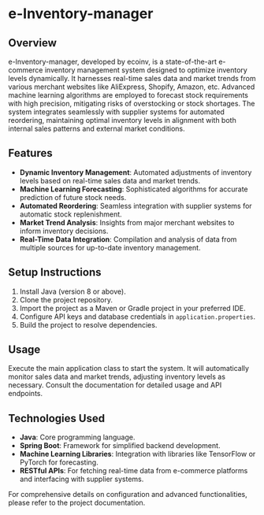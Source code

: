# e-Inventory-manager

## Overview
e-Inventory-manager, developed by ecoinv, is a state-of-the-art e-commerce inventory management system designed to optimize inventory levels dynamically. It harnesses real-time sales data and market trends from various merchant websites like AliExpress, Shopify, Amazon, etc. Advanced machine learning algorithms are employed to forecast stock requirements with high precision, mitigating risks of overstocking or stock shortages. The system integrates seamlessly with supplier systems for automated reordering, maintaining optimal inventory levels in alignment with both internal sales patterns and external market conditions.

## Features
- **Dynamic Inventory Management**: Automated adjustments of inventory levels based on real-time sales data and market trends.
- **Machine Learning Forecasting**: Sophisticated algorithms for accurate prediction of future stock needs.
- **Automated Reordering**: Seamless integration with supplier systems for automatic stock replenishment.
- **Market Trend Analysis**: Insights from major merchant websites to inform inventory decisions.
- **Real-Time Data Integration**: Compilation and analysis of data from multiple sources for up-to-date inventory management.

## Setup Instructions
1. Install Java (version 8 or above).
2. Clone the project repository.
3. Import the project as a Maven or Gradle project in your preferred IDE.
4. Configure API keys and database credentials in `application.properties`.
5. Build the project to resolve dependencies.

## Usage
Execute the main application class to start the system. It will automatically monitor sales data and market trends, adjusting inventory levels as necessary. Consult the documentation for detailed usage and API endpoints.

## Technologies Used
- **Java**: Core programming language.
- **Spring Boot**: Framework for simplified backend development.
- **Machine Learning Libraries**: Integration with libraries like TensorFlow or PyTorch for forecasting.
- **RESTful APIs**: For fetching real-time data from e-commerce platforms and interfacing with supplier systems.

For comprehensive details on configuration and advanced functionalities, please refer to the project documentation.
